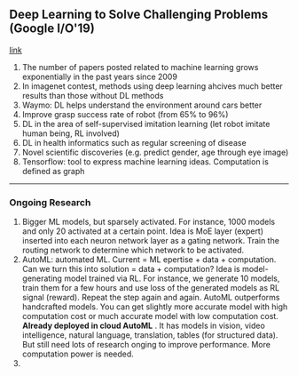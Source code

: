 ## Deep Learning to Solve Challenging Problems (Google I/O'19)
[link](https://www.youtube.com/watch?v=rP8CGyDbxBY&list=PLOU2XLYxmsIJ5Bl3HmuxKY5WE555cu9Uc&index=5&t=3s)
1. The number of papers posted related to machine learning grows exponentially in the past years since 2009
2. In imagenet contest, methods using deep learning ahcives much better results than those without DL methods
3. Waymo: DL helps understand the environment around cars better
4. Improve grasp success rate of robot (from 65% to 96%)
5. DL in the area of self-supervised imitation learning (let robot imitate human being, RL involved)
6. DL in health informatics such as regular screening of disease
7. Novel scientific discoveries (e.g. predict gender, age through eye image)
8. Tensorflow: tool to express machine learning ideas. Computation is defined as graph

__________________

### Ongoing Research
1. Bigger ML models, but sparsely activated. For instance, 1000 models and only 20 activated at a certain point. Idea is MoE layer (expert) inserted into each neuron network layer as a gating network. Train the routing network to determine which network to be activated.
2. AutoML: automated ML. Current = ML epertise + data + computation. Can we turn this into solution = data + computation? Idea is model-generating model trained via RL. For instance, we generate 10 models, train them for a few hours and use loss of the generated models as RL signal (reward). Repeat the step again and again. AutoML outperforms handcrafted models. You can get slightly more accurate model with high computation cost or much accurate model with low computation cost. **Already deployed in cloud AutoML** . It has models in vision, video intelligence, natural language, translation, tables (for structured data). But still need lots of research onging to improve performance. More computation power is needed.
3. 

